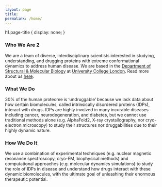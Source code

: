 ```yaml
---
layout: page
title: 
permalink: /home/
---
```

h1.page-title {
    display: none;
}
### Who We Are 2

We are a team of diverse, interdisciplinary scientists interested in studying, understanding, and drugging proteins with extreme conformational dynamics to address human disease. We are based in the [Department of Structural & Molecular Biology](https://www.ucl.ac.uk/biosciences/structural-and-molecular-biology) at [University College London](https://www.ucl.ac.uk). Read more about us [here](https://gthh2.github.io/who_we_are/).

### What We Do

30% of the human proteome is ‘undruggable’ because we lack data about how certain biomolecules, called intrinsically disordered proteins (IDPs), interact with drugs. IDPs are highly involved in many incurable diseases including cancer, neurodegeneration, and diabetes, but we cannot use traditional methods alone (e.g. AlphaFold2, X-ray crystallography, nor cryo-electron microscopy) to study their structures nor druggabilities due to their highly dynamic nature. 


### How We Do It 

We use a combination of experimental techniques (e.g. nuclear magnetic resonance spectroscopy, cryo-EM, biophysical methods) and computational approaches (e.g. molecular dynamics simulations) to study the role of IDPs in disease and understand how drugs interact with these dynamic biomolecules, with the ultimate goal of unleashing their enormous therapeutic potential.

